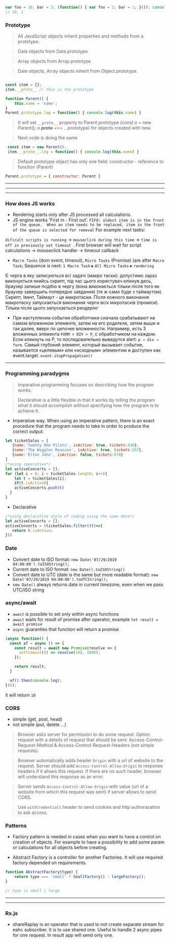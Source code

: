 ```js
var foo = 10; bar = 3; (function() { var foo = 2; bar = 1; }()); console.info(foo, bar);
// 10, 1
```

### Prototype

> All JavaScript objects inherit properties and methods from a prototype.

> Date objects from Date.prototype

> Array objects from Array.prototype

> Date objects, Array objects inherit from Object.prototype.

```js

const item = {};
item.__proto__ // this is the prototype

```
```js
function Parent() {
    this.name = 'name';
}
Parent.prototype.log = function() { console.log(this.name) }
```
> It will set `__proto__` property to Parent.prototype (const o = new Parent(); o.__proto__ === ...prototype) for objects created with new.

> Next code is doing the same
```js
 const item = new Parent();
 item.__proto__.log = function() { console.log(this.name) }
```
> Default prototype object has only one field: constructor - reference to function (Parent)
```js
Parent.prototype → { constructor: Parent }
```
---
---
---
### How does JS works
- Rendering starts only after JS processed all calculations.
- JS engine works 'First in - First out'. 
`FIFO: oldest item is in the front of the queue. 
When an item needs to be replaced, item in the front of the queue is selected for removal`
For example next tasks: 

`dificult scripts is running` → `mouseclick during this time` → `time is off in previously set timeout `. 
First browser will wait for script calculations → mouseclick handler → timeout callback

- `Macro Tasks` (dom event, timeout), `Micro Tasks` (Promise) (are after `Macro Task`;
Sequence is next: `1 Macro Task` ▸ `All Micro Tasks` ▸ `rendering`

Є черга в яку записуються всі задачі (макро таски): допустимо зараз виконується якийсь скрипт,
під час цього користувач клікнув десь, браузер запише подібю в чергу (вона виконається тільки 
після того як браузер завершить попереднє завдання) (те ж само буде з таймаутом). Скрипт, Івент, 
Таймаут - це макротаски. Після кожного виконання макротаску запускається виконання черги 
всіх мікротасків (проміси). Тільки після цього запускається рендерінг

- При наступлении события обработчики сначала срабатывают на самом вложенном элементе, затем на его родителе, затем выше и так далее, вверх по цепочке вложенности. Например, есть 3 вложенных элемента `FORM > DIV > P`, с обработчиком на каждом. Если кликнуть на P, то последовательно выведутся alert: `p → div → form`. Самый глубокий элемент, который вызывает событие, называется «целевым» или «исходным» элементом и доступен как event.target. `event.stopPropagation()`
---
### Programming paradygms
>Imperative programming focuses on describing how the program works.

>Declarative is a little flexible in that it works by telling the program what it should accomplish without specifying how the program is to achieve it.
- Imperative way. When using an imperative pattern, there is an exact procedure that the program needs to take in order to produce the correct output. 
```js
let ticketSales = [
   {name:'Twenty One Pilots', isActive: true, tickets:430}, 
   {name:'The Wiggles Reunion', isActive: true, tickets:257},
   {name:'Elton John', isActive: false, tickets:670}
]
/*using imperative*/
let activeConcerts = [];
for (let i = 0; i < ticketSales.length; i++){
    let t = ticketSales[i]; 
    if(t.isActive){ 
    activeConcerts.push(t)
  }
}
```
- Declarative
```js
/*using declarative style of coding using the same data*/
let activeConcerts = [];
activeConcerts = (ticketSales.filter((t)=>{
   return t.isActive;
}))
```

### Date
- Convert date to ISO format: `new Date('07/29/2019 04:00:00').toISOString();`
- Current date to ISO format: `new Date().toISOString()`
- Convert date to UTC (date is the same but more readable format): `new Date('07/29/2019 04:00:00').toUTCString();`
- `new Date()` always returns date in current timezone, even when we pass UTC/ISO string

### async/await
- `await` is possible to set only within async functions
- `await` waits for result of promise after operator, example `let result = await promise`
- `async` guaranties that function will return a promise

```js
(async function() {
  const af = async () => {
    const result = await new Promise(resolve => {
      setTimeout(() => resolve(10), 1000);
    });

    return result;
  }

  af().then(console.log);
})();
```
it will return `10`

### CORS
- simple (get, post, head)
- not simple (put, delete ...)

> Browser asks server for permission to do some request: Option request with a deteils of request that should be sent:
Access-Control-Request-Method & Access-Control-Request-Headers (not simple requests).

> Browser automatically adds header `Origin` with a url of website to the request. Server should add `Access-Control-Allow-Origin` to response headers if it allows this request. if there are no such header, browser will understand this response as an error.

> Server sends `Access-Control-Allow-Origin` with value (url of a website from which this request was sent) if server allows to send CORS.

> Use `withCredentials` header to send cookies and http authorazation to ask access.


### Patterns

- Factory pattern is needed in cases when you want to have a control on creation of objects. For example to have a possibility to add some param or calculations for all objects before creating.

- Abstract Factory is a controller for another Factories. It will use required factory depended on requirements.
```js
function AbstractFactory(type) {
    return type === 'small' ? SmallFactory() : largeFactory();
}

// type is small | large
```

---
---
### Rx.js
- shareRaplay is an operator that is used to not create separate stream for eahc subscriber.
It is to use shared one. Useful to handle 2 async pipes for one request. In result app will send only one.
